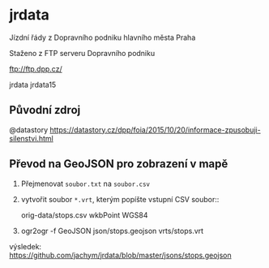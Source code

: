 # jrdata
Jízdní řády z Dopravního podniku hlavního města Praha

Staženo z FTP serveru Dopravního podniku

ftp://ftp.dpp.cz/

jrdata
jrdata15

## Původní zdroj

@datastory
https://datastory.cz/dpp/foia/2015/10/20/informace-zpusobuji-silenstvi.html

## Převod na GeoJSON pro zobrazení v mapě

1. Přejmenovat `soubor.txt` na `soubor.csv`
2. vytvořit soubor `*.vrt`, kterým popíšte vstupní CSV soubor::
    
    <OGRVRTDataSource>
            <OGRVRTLayer name="stops">
                <SrcDataSource>orig-data/stops.csv</SrcDataSource>
                <GeometryType>wkbPoint</GeometryType>
                <LayerSRS>WGS84</LayerSRS>
                <GeometryField encoding="PointFromColumns" x="stop_lon" y="stop_lat"/>
            </OGRVRTLayer>
    </OGRVRTDataSource>

3. ogr2ogr -f GeoJSON json/stops.geojson vrts/stops.vrt

výsledek: https://github.com/jachym/jrdata/blob/master/jsons/stops.geojson
